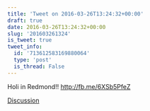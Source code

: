 ```yaml
---
title: 'Tweet on 2016-03-26T13:24:32+00:00'
draft: true
date: 2016-03-26T13:24:32+00:00
slug: '201603261324'
is_tweet: true
tweet_info:
  id: '713612583169880064'
  type: 'post'
  is_thread: False
---
```




Holi in Redmond!! <http://fb.me/6XSb5PfeZ>

[Discussion](https://x.com/sytelus/status/713612583169880064)
